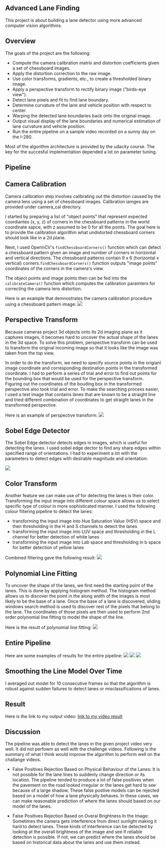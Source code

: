 ## Advanced Lane Finding

This project is about building a lane detector using more advanced computer vision algorithms.

Overview
---

The goals of the project are the following:
* Compute the camera calibration matrix and distortion coefficients given a set of chessboard images.
* Apply the distortion correction to the raw image.  
* Use color transforms, gradients, etc., to create a thresholded binary image.
* Apply a perspective transform to rectify binary image ("birds-eye view"). 
* Detect lane pixels and fit to find lane boundary.
* Determine curvature of the lane and vehicle position with respect to center.
* Warping the detected lane boundaries back onto the original image.
* Output visual display of the lane boundaries and numerical estimation of lane curvature and vehicle position.
* Run the entire pipeline on a sample video recorded on a sunny day on the I-280. 

Most of the algorithm architecture is provided by the udacity course. The key for the succesful implementation depended a lot on parameter tuning.

## Pipeline

Camera Calibration
---

Camera calibration step involves calibrating out the distortion caused by the camera lens using a set of chessboard images. Calibration iamges are provided under camera_cal directory. 

I started by preparing a list of "object points" that represent expected coordiantes (x, y, z) of corners in the chessboard patterns in the world coordinate sapce, with z assumed to be 0 for all the points. The goal here is to provide the calibration algorithm what undistorted chessboard corners should look like in a 2d plane. 

Next, I used OpennCV's `findChessboardCorners()` function which can detect a chessboard pattern given an image and number of corners in horizontal and vertical directions. The chessboard patterns contain 9 x 6 (horizontal x vertical) corners.`findChessboardCorners()` function outputs "image points" coordinates of the corners in the camera's view.

The object points and image points then can be fed into the `calibrateCamera()` function which computes the calibration paramters for correcting the camera lens distortion.

Here is an example that demnostrates the camera calibration procedure using a chessboard pattern image:
<img src="./output_images/camera_calibration.png" />

Perspective Transform
---

Because cameras project 3d objects onto its 2d imaging plane as it captures images, it becomes hard to uncover the actual shape of the lanes in the 3d space. To solve this problem, perspective transform can be used to transform the original incoming image so that it looks like the image was taken from the top view.

In order to do the transform, we need to specify source points in the origianl image coordinate and corresponding destination points in the transformed coordinate. I had to perform a series of trial and error to find out points for the bounding box that would be used for the perspective transform. Figuring out the coordinates of the bouding box in the transformed perspective also took trial and error. To make the searching process easier, I used a test image that contains lanes that are known to be a straight line and tried different combination of coordinates to get straight lanes in the transformed perspective.

 Here is an example of perspective transform:
<img src="./output_images/perspective_transform.png" />

Sobel Edge Detector
---

The Sobel Edge detector detects edges in images, which is useful for detecting the lanes. I used sobel edge dector to find any sharp edges within specified range of orientations. I had to experiment a lot with the parameters to detect edges with desirable magnitude and orientation:

<img src="./output_images/sobel.png" />

Color Transform
---

Another feature we can make use of for detecting the lanes is their color. Transforming the input image into different colour space allows us to select specific type of colour in more sophisticated manner. I used the following colour filtering pipeline to detect the lanes:

* transforming the input image into Hue Saturation Value (HSV) space and then thresholding in the H and S channels to detect the lanes
* transforming the input image into LUV space and thresholding in the L channel for better detection of white lanes
* transforming the input image into Lab space and thresholding in b space for better detection of yellow lanes

Combined filtering gave the following result:
<img src="./output_images/color.png" />

Polynomial Line Fitting
---

To uncover the shape of the lanes, we first need the starting point of the lanes. This is done by applying histogram method. The histogram method allows us to discover the point in the along width of the images is most likely to be the base of a lane. Once the base of a lane is discovered, sliding windows search method is used to discover rest of the pixels that belong to the lane. The coordinates of those pixels are then used to perform 2nd order polynomial line fitting to model the shape of the line.

Here is the result of polynomial line fitting:
<img src="./output_images/polynomial_fitting.png" />

Entire Pipeline
---
Here are some examples of results for the entire pipeline:
<img src="./output_images/processed_straight_lines1.jpg" />
<img src="./output_images/processed_test3.jpg" />
<img src="./output_images/processed_test5.jpg" />

Smoothing the Line Model Over Time
---
I averaged out model for 10 consecutive frames so that the algorithm is robust against sudden failures to detect lanes or misclassifications of lanes.

## Result

Here is the link to my output video:
[link to my video result](./project_video_output.mp4)

## Discussion
The pipeline was able to detect the lanes in the given project video very well. It did not perfowm as well with the challenge videos. Following is the summary of what I think would improve the algorithm to perform well on the challange videos.

* False Positives Rejection Based on Physical Behaviour of the Lanes: 
It is not possible for the lane lines to suddenly change direction or its location. The pipeline tended to produce a lot of false positives when the pavement on the road looked irregular or the lanes get hard to see because of a large shadow. These false postive models can be rejected based on a model of how a lane physically behaves. In these cases, we can make reasonable prediction of where the lanes should based on our model of the lanes.

* False Positives Rejection Based on Overal Brightness In the Image: 
Sometimes the camera gets interference from direct sunlight making it hard to detect lanes. These kinds of interference can be detected by looking at the overall brightness of the image and see if reliable detection is possible. If not, we can predict where the lanes should be based on historical data about the lanes and use them instead.

